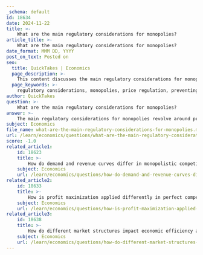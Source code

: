 ```yaml
---
_schema: default
id: 18634
date: 2024-11-22
title: >-
    What are the main regulatory considerations for monopolies?
article_title: >-
    What are the main regulatory considerations for monopolies?
date_format: MMM DD, YYYY
post_on_text: Posted on
seo:
  title: QuickTakes | Economics
  page_description: >-
    This content discusses the main regulatory considerations for monopolies, focusing on price regulation, preventing regulatory capture, enhancing efficiency, antitrust legislation, consumer protection, maintaining market fairness, and ensuring transparency and accountability in monopolistic practices.
  page_keywords: >-
    regulatory considerations, monopolies, price regulation, preventing regulatory capture, efficiency, antitrust legislation, consumer protection, market fairness, transparency, accountability
author: QuickTakes
question: >-
    What are the main regulatory considerations for monopolies?
answer: >-
    The main regulatory considerations for monopolies revolve around preventing the abuse of monopoly power, ensuring fair pricing, and protecting consumer interests. Here are the key aspects:\n\n1. **Price Regulation**: Without government intervention, monopolies can set prices significantly above competitive levels, leading to consumer exploitation. Regulators may implement price caps or other mechanisms to ensure that prices remain fair and do not exceed a certain level. For instance, if a regulator determines that a monopolistic firm is charging excessively, they may enforce price cuts or impose a one-off tax on the firm's profits.\n\n2. **Preventing Regulatory Capture**: There is a risk of regulatory capture, where regulators become too lenient towards monopolistic firms, allowing them to increase prices and earn supernormal profits. To mitigate this risk, regulators must maintain independence and rigor in their oversight.\n\n3. **Efficiency and Cost Savings**: Regulators often assess whether a monopolistic firm can achieve efficiency savings. If a firm is deemed to be operating inefficiently while charging high prices, regulators may intervene to enforce changes that promote efficiency and lower costs for consumers.\n\n4. **Antitrust Legislation**: Laws such as the Sherman Antitrust Act and the Clayton Antitrust Act in the United States are designed to prevent monopolistic practices and promote competition. These laws prohibit practices that would lead to the formation of monopolies or the abuse of monopoly power.\n\n5. **Consumer Protection**: Regulatory frameworks aim to balance the benefits of monopolistic entities (such as economies of scale) with the need to protect consumer interests. This includes ensuring that consumers have access to essential services at reasonable prices, especially in cases of natural monopolies, where competition is not feasible.\n\n6. **Market Fairness**: Regulations are also focused on maintaining market fairness. This includes monitoring mergers and acquisitions that could lead to increased monopoly power and ensuring that monopolistic firms do not engage in anti-competitive practices that could harm consumers or other businesses.\n\n7. **Transparency and Accountability**: Regulators may require monopolistic firms to provide detailed reports on pricing, costs, and profits to ensure transparency and accountability. This information helps regulators make informed decisions about necessary interventions.\n\nIn summary, the regulation of monopolies is crucial to prevent price gouging, ensure fair competition, and protect consumer welfare. Effective regulatory frameworks must balance the need for monopolistic firms to operate efficiently while safeguarding the interests of consumers and the overall market.
subject: Economics
file_name: what-are-the-main-regulatory-considerations-for-monopolies.md
url: /learn/economics/questions/what-are-the-main-regulatory-considerations-for-monopolies
score: -1.0
related_article1:
    id: 18623
    title: >-
        How do demand and revenue curves differ in monopolistic competition compared to perfect competition and monopoly?
    subject: Economics
    url: /learn/economics/questions/how-do-demand-and-revenue-curves-differ-in-monopolistic-competition-compared-to-perfect-competition-and-monopoly
related_article2:
    id: 18633
    title: >-
        How is profit maximization applied differently in perfect competition, monopoly, monopolistic competition, and oligopoly?
    subject: Economics
    url: /learn/economics/questions/how-is-profit-maximization-applied-differently-in-perfect-competition-monopoly-monopolistic-competition-and-oligopoly
related_article3:
    id: 18638
    title: >-
        How do different market structures impact economic efficiency and consumer welfare?
    subject: Economics
    url: /learn/economics/questions/how-do-different-market-structures-impact-economic-efficiency-and-consumer-welfare
---
```


&nbsp;